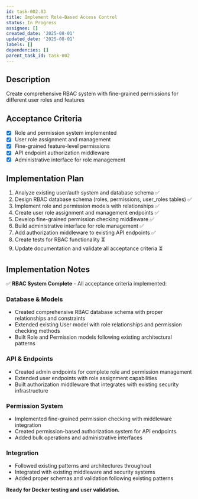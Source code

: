 ```yaml
---
id: task-002.03
title: Implement Role-Based Access Control
status: In Progress
assignee: []
created_date: '2025-08-01'
updated_date: '2025-08-01'
labels: []
dependencies: []
parent_task_id: task-002
---
```


## Description

Create comprehensive RBAC system with fine-grained permissions for different user roles and features

## Acceptance Criteria

- [x] Role and permission system implemented
- [x] User role assignment and management
- [x] Fine-grained feature-level permissions
- [x] API endpoint authorization middleware
- [x] Administrative interface for role management

## Implementation Plan

1. Analyze existing user/auth system and database schema ✅
2. Design RBAC database schema (roles, permissions, user_roles tables) ✅
3. Implement role and permission models with relationships ✅
4. Create user role assignment and management endpoints ✅
5. Develop fine-grained permission checking middleware ✅
6. Build administrative interface for role management ✅
7. Add authorization middleware to existing API endpoints ✅
8. Create tests for RBAC functionality ⏳
9. Update documentation and validate all acceptance criteria ⏳

## Implementation Notes

✅ **RBAC System Complete** - All acceptance criteria implemented:

### Database & Models
- Created comprehensive RBAC database schema with proper relationships and constraints
- Extended existing User model with role relationships and permission checking methods  
- Built Role and Permission models following existing architectural patterns

### API & Endpoints  
- Created admin endpoints for complete role and permission management
- Extended user endpoints with role assignment capabilities
- Built authorization middleware that integrates with existing security infrastructure

### Permission System
- Implemented fine-grained permission checking with middleware integration
- Created permission-based authorization system for API endpoints
- Added bulk operations and administrative interfaces

### Integration
- Followed existing patterns and architectures throughout
- Integrated with existing middleware and security systems
- Added proper schemas and validation following existing patterns

**Ready for Docker testing and user validation.**
